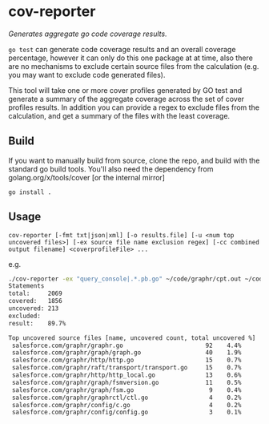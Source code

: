 # cov-reporter

_Generates aggregate go code coverage results._

`go test` can generate code coverage results and an overall coverage percentage, however it can
only do this one package at at time, also there are no mechanisms to exclude certain source
files from the calculation (e.g. you may want to exclude code generated files).

This tool will take one or more cover profiles generated by GO test and generate a summary
of the aggregate coverage across the set of cover profiles results. In addition you can
provide a regex to exclude files from the calculation, and get a summary of the files with
the least coverage.

## Build

If you want to manually build from source, clone the repo, and build with the standard go build tools.
You'll also need the dependency from golang.org/x/tools/cover [or the internal mirror]

`go install .`

## Usage

`cov-reporter [-fmt txt|json|xml] [-o results.file] [-u <num top uncovered files>] [-ex source file name exclusion regex] [-cc combined output filename] <coverprofileFile> ...`

e.g.

```.sh
./cov-reporter -ex "query_console|.*.pb.go" ~/code/graphr/cpt.out ~/code/graphr/cp.out
Statements
total:     2069
covered:   1856
uncovered: 213
excluded:  
result:    89.7%

Top uncovered source files [name, uncovered count, total uncovered %]
 salesforce.com/graphr/graphr.go                       92    4.4%
 salesforce.com/graphr/graph/graph.go                  40    1.9%
 salesforce.com/graphr/http/http.go                    15    0.7%
 salesforce.com/graphr/raft/transport/transport.go     15    0.7%
 salesforce.com/graphr/http/http_local.go              13    0.6%
 salesforce.com/graphr/graph/fsmversion.go             11    0.5%
 salesforce.com/graphr/graph/fsm.go                     9    0.4%
 salesforce.com/graphr/graphrctl/ctl.go                 4    0.2%
 salesforce.com/graphr/config/c.go                      4    0.2%
 salesforce.com/graphr/config/config.go                 3    0.1%

```
